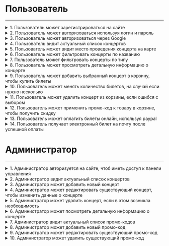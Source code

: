 # Пользователь
***

<details>
  <summary>1. Пользователь может зарегистрироваться на сайте</summary>
 <IMG src="https://github.com/primapsa/t4frontend/assets/15349919/5c99ffc3-5b88-4f5e-8c65-98aeaa020ec8"  alt="image"/>
</details>
<details>
  <summary>2. Пользователь может авторизоваться используя логин и пароль</summary>
<IMG src="https://github.com/primapsa/t4frontend/assets/15349919/13f040ac-7fed-4bc1-9d4a-0dd46f955ea9"  alt="image"/>

</details>
<details>
  <summary>3. Пользователь может авторизоваться через Google</summary>
<IMG src="https://github.com/primapsa/t4frontend/assets/15349919/d9aa9577-e72d-40de-99c6-dccbe71f2e84"  alt="image"/>

</details>
<details>
  <summary>4. Пользователь видит актуальный список концертов</summary>
<IMG src="https://github.com/primapsa/t4frontend/assets/15349919/c63d510b-73fb-41b2-8c73-0f6e3493864d"  alt="image"/>

</details>
<details>
  <summary>5. Пользователь может видит место проведения концерта на карте</summary>
<IMG src="https://github.com/primapsa/t4frontend/assets/15349919/d91e99f0-4a72-413f-89f1-3442b312a116"  alt="image"/>
</details>
<details>
  <summary>6. Пользователь может фильтровать концерты по названию</summary>
<IMG src="https://github.com/primapsa/t4frontend/assets/15349919/9a60f9a0-e43c-47a0-8970-8d05a1ecfe39"  alt="image"/>
</details>
<details>
  <summary>7. Пользователь может фильтровать концерты по типу</summary>
<IMG src="https://github.com/primapsa/t4frontend/assets/15349919/c262bb0b-dfbc-4009-b24d-200916c2c60c"  alt="image"/>
</details>
<details>
  <summary>8. Пользователь может просмотреть детальную информацию о концерте</summary>
<IMG src="https://github.com/primapsa/t4frontend/assets/15349919/27aa9a1d-f85e-458e-afaf-07f0811afcce"  alt="image"/>
</details>
<details>
  <summary>9. Пользователь может добавить выбранный концерт в корзину, чтобы купить билеты</summary>
<IMG src="https://github.com/primapsa/t4frontend/assets/15349919/b26fd809-f69d-4467-9d1f-a6272e33505d"  alt="image"/>
</details>
<details>
  <summary>10. Пользователь может менять количество билетов, на случай если нужно несколько</summary>
<IMG src="https://github.com/primapsa/t4frontend/assets/15349919/bce7f8e1-1ab1-4851-88ae-496d39011238"  alt="image"/>
</details>
<details>
  <summary>11. Пользователь может удалить концерт из корзины, если ошибся с выбором</summary>
<IMG src="https://github.com/primapsa/t4frontend/assets/15349919/8acb4542-f927-4710-b6d7-4aec19fd2f13"  alt="image"/>
</details>
<details>
  <summary>12. Пользователь может применить промо-код к товару в корзине, чтобы получить скидку</summary>
<IMG src="https://github.com/primapsa/t4frontend/assets/15349919/4788d848-a40b-4b97-8595-7cedc77b7d6a"  alt="image"/>
</details>
<details>
  <summary>13. Пользователь может оплатить билеты онлайн, используя paypal</summary>
<IMG src="https://github.com/primapsa/t4frontend/assets/15349919/2b06a1d0-545e-4ee1-aa85-2e8b8e8d73b6"  alt="image"/>
</details>
<details>
  <summary>14. Пользователь получает электронный билет на почту после успешной оплаты </summary>
<IMG src="https://github.com/primapsa/t4frontend/assets/15349919/a6399d88-09d5-46a5-a67f-f1256bd9bd4a"  alt="image"/>
</details>

# Администратор
***

<details>
  <summary>1.	Администратор авторизуется на сайте, чтоб иметь доступ к панели управления</summary>
<IMG src="https://github.com/primapsa/t4frontend/assets/15349919/92adbca5-734e-4dc3-9cfd-94a56a6eed88"  alt="image"/>
</details>
<details>
  <summary>2.	Администратор видит актуальный список концертов</summary>
<IMG src="https://github.com/primapsa/t4frontend/assets/15349919/711299cc-01d1-4dfe-8d70-00c6c883e901"  alt="image"/>
</details>
<details>
  <summary>3.	Администратор может добавить новый концерт</summary>
<IMG src="https://github.com/primapsa/t4frontend/assets/15349919/07dd3553-065d-45e5-a05f-d148c112f2ee"  alt="image"/>
</details>
<details>
  <summary>4.	Администратор может редактировать существующий концерт, чтобы изменить данные о концерте</summary>
<IMG src="https://github.com/primapsa/t4frontend/assets/15349919/c85c4978-5072-46a9-ab68-ad16b2ef8455"  alt="image"/>
</details>
<details>
  <summary>5.	Администратор может удалить концерт, если в этом возникла необходимость</summary>
<IMG src="https://github.com/primapsa/t4frontend/assets/15349919/dde667df-d2b0-4476-a32d-f7bd45c4cae0"  alt="image"/>
</details>
<details>
  <summary>6.	Администратор может посмотреть детальную информацию о концерте</summary>
<IMG src="https://github.com/primapsa/t4frontend/assets/15349919/0bea3847-593c-475e-bfe8-f7f7fd7d5873"  alt="image"/>
</details>
<details>
  <summary>7.	Администратор видит актуальный список промо-кодов</summary>
<IMG src="https://github.com/primapsa/t4frontend/assets/15349919/0d2a37ab-7af0-4ed3-9c51-7a03c0f4431e"  alt="image"/>
</details>
<details>
  <summary>8.	Администратор может добавить новый промо-код</summary>
<IMG src="https://github.com/primapsa/t4frontend/assets/15349919/3d4cd159-83bd-46d1-8aed-89c3b3378db0"  alt="image"/>
</details>
<details>
  <summary>9.	Администратор может редактировать существующий промо-код</summary>
<IMG src="https://github.com/primapsa/t4frontend/assets/15349919/2d534e25-f5b1-459f-8ea7-fe9d626b1081"  alt="image"/>
</details>
<details>
  <summary>10.	 Администратор может удалить существующий промо-код  </summary>
<IMG src="https://github.com/primapsa/t4frontend/assets/15349919/0f3ed95c-9546-4461-9b21-25dad20c2fcb"  alt="image"/>
</details>
